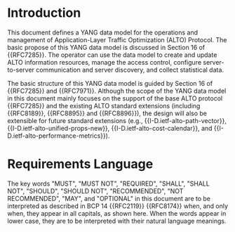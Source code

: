 # Introduction

This document defines a YANG data model for the operations and management of
Application-Layer Traffic Optimization (ALTO) Protocol. The basic propose of
this YANG data model is discussed in Section 16 of {{RFC7285}}. The operator can
use the data model to create and update ALTO information resources, manage the
access control, configure server-to-server communication and server discovery,
and collect statistical data.

The basic structure of this YANG data model is guided by Section 16 of
{{RFC7285}} and {{RFC7971}}. Although the scope of the YANG data model in this
document mainly focuses on the support of the base ALTO protocol {{RFC7285}} and
the existing ALTO standard extensions (including {{RFC8189}}, {{RFC8895}} and
{{RFC8896}}), the design will also be extensible for future standard extensions
(e.g., {{I-D.ietf-alto-path-vector}}, {{I-D.ietf-alto-unified-props-new}},
{{I-D.ietf-alto-cost-calendar}}, and {{I-D.ietf-alto-performance-metrics}}).

# Requirements Language

The key words "MUST", "MUST NOT", "REQUIRED", "SHALL", "SHALL NOT", "SHOULD",
"SHOULD NOT", "RECOMMENDED", "NOT RECOMMENDED", "MAY", and "OPTIONAL" in this
document are to be interpreted as described in BCP 14 {{RFC2119}} {{RFC8174}}
when, and only when, they appear in all capitals, as shown here. When the words
appear in lower case, they are to be interpreted with their natural language
meanings.

<!-- End of sections -->